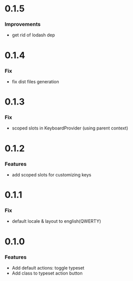 # 0.1.5
### Improvements
- get rid of lodash dep

# 0.1.4
### Fix
- fix dist files generation 

# 0.1.3
### Fix
- scoped slots in KeyboardProvider (using parent context)

# 0.1.2
### Features
- add scoped slots for customizing keys

# 0.1.1
### Fix
- default locale & layout to english(QWERTY)

# 0.1.0
### Features
- Add default actions: toggle typeset
- Add class to typeset action button
